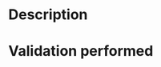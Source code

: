 <!--
Set the PR title to a meaningful commit message that:
- follows the Conventional Commits specification (https://www.conventionalcommits.org).
- is in imperative form.

Example:
fix: Don't add implicit wildcards ('*') at the beginning and the end of a query (fixes #390).
-->

# Description
<!-- Describe what this request will change/fix and provide any details necessary for reviewers. -->


# Validation performed
<!-- Describe what tests and validation you performed on the change. -->
